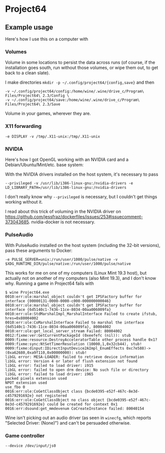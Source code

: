 # Project64

## Example usage

Here's how I use this on a computer with

### Volumes

Volume in some locations to persist the data across runs (of course, if the installation goes south, run without those volumes, or wipe them out, to get back to a clean slate).

I make directories `mkdir -p ~/.config/project64/{config,save}` and then

```
-v ~/.config/project64/config:/home/wine/.wine/drive_c/Program\ Files/Project64\ 2.3/Config \
-v ~/.config/project64/save:/home/wine/.wine/drive_c/Program\ Files/Project64\ 2.3/Save
```

Volume in your games, wherever they are.

### X11 forwarding

```
-e DISPLAY -v /tmp/.X11-unix:/tmp/.X11-unix
```

### NVIDIA

Here's how I got OpenGL working with an NVIDIA card and a Debian/Ubuntu/Mint/etc. base system:

With the NVIDIA drivers installed on the host system, it's necessary to pass

```
--privileged -v /usr/lib/i386-linux-gnu:/nvidia-drivers -e LD_LIBRARY_PATH=/usr/lib/i386-linux-gnu:/nvidia-drivers
```

I don't really know why `--privileged` is necessary, but I couldn't get things working without it.

I read about this trick of voluming in the NVIDIA driver on https://github.com/jessfraz/dockerfiles/issues/253#issuecomment-373043685. nvidia-docker is not necessary.

### PulseAudio

With PulseAudio installed on the host system (including the 32-bit versions), pass these arguments to Docker:

```
-e PULSE_SERVER=unix:/run/user/1000/pulse/native -v $XDG_RUNTIME_DIR/pulse/native:/run/user/1000/pulse/native
```

This works for me on one of my computers (Linux Mint 19.3 host), but actually not on another of my computers (also Mint 19.3), and I don't know why. Running a game in Project64 fails with

```
$ wine Project64.exe
0010:err:ole:marshal_object couldn't get IPSFactory buffer for interface {00000131-0000-0000-c000-000000000046}
0010:err:ole:marshal_object couldn't get IPSFactory buffer for interface {6d5140c1-7436-11ce-8034-00aa006009fa}
0010:err:ole:StdMarshalImpl_MarshalInterface Failed to create ifstub, hres=0x80004002
0010:err:ole:CoMarshalInterface Failed to marshal the interface {6d5140c1-7436-11ce-8034-00aa006009fa}, 80004002
0010:err:ole:get_local_server_stream Failed: 80004002
0012:fixme:ver:GetCurrentPackageId (0xeefefc (nil)): stub
0009:fixme:resource:DestroyAcceleratorTable other process handle 0x1?
0009:fixme:sync:NtSetTimerResolution (10000,1,0x32cb44), stub!
0009:fixme:dinput:IDirectInputDevice2AImpl_EnumEffects 0xc7e588)->(0xa62680,0xa9f110,0x00000000): stub!
libGL error: MESA-LOADER: failed to retrieve device information
libGL error: Version 4 or later of flush extension not found
libGL error: failed to load driver: i915
libGL error: failed to open drm device: No such file or directory
libGL error: failed to load driver: i965
packed pixels extension used
NPOT extension used
use_fbo 0
0016:err:ole:CoGetClassObject class {bcde0395-e52f-467c-8e3d-c4579291692e} not registered
0016:err:ole:CoGetClassObject no class object {bcde0395-e52f-467c-8e3d-c4579291692e} could be created for context 0x1
0016:err:dsound:get_mmdevenum CoCreateInstance failed: 80040154
```

Wine isn't picking out an audio driver (as seen in `winecfg`, which reports "Selected Driver: (None)") and can't be persuaded otherwise.

### Game controller

```
--device /dev/input/js0
```
